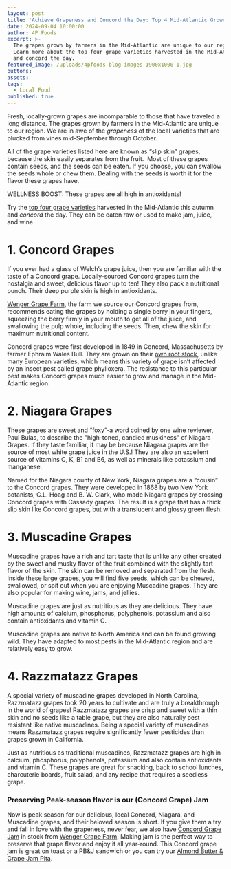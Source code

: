 ```yaml
---
layout: post
title: 'Achieve Grapeness and Concord the Day: Top 4 Mid-Atlantic Grown Grapes'
date: 2024-09-04 10:00:00
author: 4P Foods
excerpt: >-
  The grapes grown by farmers in the Mid-Atlantic are unique to our region.
  Learn more about the top four grape varieties harvested in the Mid-Atlantic
  and concord the day. 
featured_image: /uploads/4pfoods-blog-images-1900x1000-1.jpg
buttons:
assets:
tags:
  - Local Food
published: true
---
```

<div class="editable"><p>Fresh, locally-grown grapes are incomparable to those that have traveled a long distance. The grapes grown by farmers in the Mid-Atlantic are unique to our region. We are in awe of the <em>grapeness</em> of the local varieties that are plucked from vines mid-September through October.&nbsp;</p><p>All of the grape varieties listed here are known as “slip skin” grapes, because the skin easily separates from the fruit.&nbsp; Most of these grapes contain seeds, and the seeds can be eaten. If you choose, you can swallow the seeds whole or chew them. Dealing with the seeds is worth it for the flavor these grapes have.</p><p>WELLNESS BOOST: These grapes are all high in antioxidants!</p><p>Try the <a href="https://shop.4pfoods.com/summary.php?go=products&amp;search_substring=grape">top four grape varieties</a> harvested in the Mid-Atlantic this autumn and <em>concord</em> the day. They can be eaten raw or used to make jam, juice, and wine.</p><h1><strong>1. Concord Grapes</strong></h1><p>If you ever had a glass of Welch’s grape juice, then you are familiar with the taste of a Concord grape. Locally-sourced Concord grapes turn the nostalgia and sweet, delicious flavor up to ten! They also pack a nutritional punch. Their deep purple skin is high in antioxidants.</p><p><a href="https://4pfoods.com/farmers/wenger-grape-farm/">Wenger Grape Farm</a>, the farm we source our Concord grapes from, recommends eating the grapes by holding a single berry in your fingers, squeezing the berry firmly in your mouth to get all of the juice, and swallowing the pulp whole, including the seeds. Then, chew the skin for maximum nutritional content.</p><p>Concord grapes were first developed in 1849 in Concord, Massachusetts by farmer Ephraim Wales Bull. They are grown on their <a href="https://www.winespectator.com/articles/rootstock-phylloxera-resistant-vinny-54401">own root stock</a>, unlike many European varieties, which means this variety of grape isn’t affected by an insect pest called grape phylloxera. The resistance to this particular pest makes Concord grapes much easier to grow and manage in the Mid-Atlantic region.</p><h1><strong>2. Niagara Grapes</strong></h1><p>These grapes are sweet and “foxy”-a word coined by one wine reviewer, Paul Bulas, to describe the "high-toned, candied muskiness" of Niagara Grapes. If they taste familiar, it may be because Niagara grapes are the source of most white grape juice in the U.S.! They are also an excellent source of vitamins C, K, B1 and B6, as well as minerals like potassium and manganese.</p><p>Named for the Niagara county of New York, Niagara grapes are a “cousin” to the Concord grapes. They were developed in 1868 by two New York botanists, C.L. Hoag and B. W. Clark, who made Niagara grapes by crossing Concord grapes with Cassady grapes. The result is a grape that has a thick slip skin like Concord grapes, but with a translucent and glossy green flesh.</p><h1><strong>3. Muscadine Grapes</strong></h1><p>Muscadine grapes have a rich and tart taste that is unlike any other created by the sweet and musky flavor of the fruit combined with the slightly tart flavor of the skin. The skin can be removed and separated from the flesh. Inside these large grapes, you will find five seeds, which can be chewed, swallowed, or spit out when you are enjoying Muscadine grapes. They are also popular for making wine, jams, and jellies.</p><p>Muscadine grapes are just as nutritious as they are delicious. They have high amounts of calcium, phosphorus, polyphenols, potassium and also contain antioxidants and vitamin C.</p><p>Muscadine grapes are native to North America and can be found growing wild. They have adapted to most pests in the Mid-Atlantic region and are relatively easy to grow.</p><h1><strong>4. Razzmatazz Grapes</strong></h1><p>A special variety of muscadine grapes developed in North Carolina, Razzmatazz grapes took 20 years to cultivate and are truly a breakthrough in the world of grapes! Razzmatazz grapes are crisp and sweet with a thin skin and no seeds like a table grape, but they are also naturally pest resistant like native muscadines. Being a special variety of muscadines means Razzmatazz grapes require significantly fewer pesticides than grapes grown in California.</p><p>Just as nutritious as traditional muscadines, Razzmatazz grapes are high in calcium, phosphorus, polyphenols, potassium and also contain antioxidants and vitamin C. These grapes are great for snacking, back to school lunches, charcuterie boards, fruit salad, and any recipe that requires a seedless grape.</p><h3><strong>Preserving Peak-season flavor is our (Concord Grape) Jam</strong></h3><p>Now is peak season for our delicious, local Concord, Niagara, and Muscadine grapes, and their beloved season is short. If you give them a try and fall in love with the grapeness, never fear, we also have <a href="https://shop.4pfoods.com/product/jam-concord-grape">Concord Grape Jam</a> in stock from <a href="https://4pfoods.com/farmers/wenger-grape-farm/">Wenger Grape Farm</a>. Making jam is the perfect way to preserve that grape flavor and enjoy it all year-round. This Concord grape jam is great on toast or a PB&amp;J sandwich or you can try our <a href="https://4pfoods.com/recipes/fast-almond-butter-grape-jam-pita-weekday-lunch-recipe/">Almond Butter &amp; Grape Jam Pita</a>.</p></div>